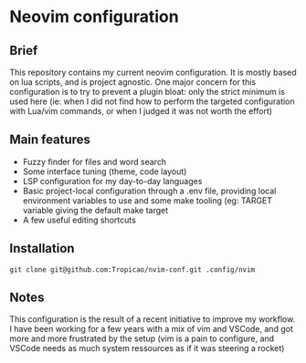 # Neovim configuration

## Brief

This repository contains my current neovim configuration. It is mostly
based on lua scripts, and is project agnostic. One major concern for this
configuration is to try to prevent a plugin bloat: only the strict minimum
is used here (ie: when I did not find how to perform the targeted
configuration with Lua/vim commands, or when I judged it was not worth the
effort)

## Main features

- Fuzzy finder for files and word search
- Some interface tuning (theme, code layout)
- LSP configuration for my day-to-day languages
- Basic project-local configuration through a .env file, providing local
  environment variables to use and some make tooling (eg: TARGET variable
  giving the default make target
- A few useful editing shortcuts

## Installation

`git clone git@github.com:Tropicao/nvim-conf.git .config/nvim`

## Notes

This configuration is the result of a recent initiative to improve my
workflow. I have been working for a few years with a mix of vim and VSCode,
and got more and more frustrated by the setup (vim is a pain to configure,
and VSCode needs as much system ressources as if it was steering a rocket)
